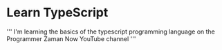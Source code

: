 # Learn TypeScript
'''
I'm learning the basics of the typescript programming language on the Programmer Zaman Now YouTube channel
'''
